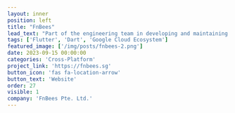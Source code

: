 ```yaml
---
layout: inner
position: left
title: "FnBees"
lead_text: "Part of the engineering team in developing and maintaining a tech ecosystem which is designed to optimize operations in restaurants and F&B operators."
tags: ['Flutter', 'Dart', 'Google Cloud Ecosystem']
featured_image: ['/img/posts/fnbees-2.png']
date: 2023-09-15 00:00:00
categories: 'Cross-Platform'
project_link: 'https://fnbees.sg'
button_icon: 'fas fa-location-arrow'
button_text: 'Website'
order: 27
visible: 1
company: 'FnBees Pte. Ltd.'
---
```

